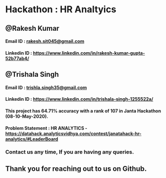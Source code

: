 # Hackathon : HR Analtyics 
## @Rakesh Kumar

#### Email ID : rakesh.sit045@gmail.com
#### Linkedin ID : https://www.linkedin.com/in/rakesh-kumar-gupta-52b77ab4/

## @Trishala Singh 

#### Email ID : trishla.singh35@gmail.com
#### Linkedin ID : https://www.linkedin.com/in/trishala-singh-1255522a/ 


#### This project has 64.71% accuracy with a rank of 107 in Janta Hackathon (08-10-May-2020).
#### Problem Statement : HR ANALYTICS - https://datahack.analyticsvidhya.com/contest/janatahack-hr-analytics/#LeaderBoard
### Contact us any time, If you are having any queries.

## Thank you for reaching out to us on Github. 

